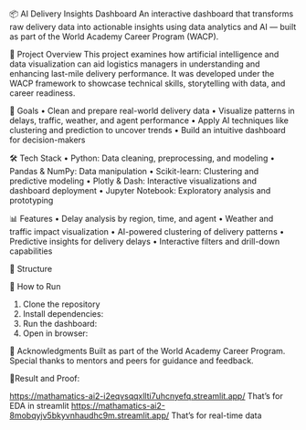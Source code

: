 📦 AI Delivery Insights Dashboard
An interactive dashboard that transforms raw delivery data into actionable insights using data analytics and AI — built as part of the World Academy Career Program (WACP).


🚀 Project Overview
This project examines how artificial intelligence and data visualization can aid logistics managers in understanding and enhancing last-mile delivery performance. It was developed under the WACP framework to showcase technical skills, storytelling with data, and career readiness.


🎯 Goals
• 	Clean and prepare real-world delivery data
• 	Visualize patterns in delays, traffic, weather, and agent performance
• 	Apply AI techniques like clustering and prediction to uncover trends
• 	Build an intuitive dashboard for decision-makers


🛠️ Tech Stack
• 	Python: Data cleaning, preprocessing, and modeling
• 	Pandas & NumPy: Data manipulation
• 	Scikit-learn: Clustering and predictive modeling
• 	Plotly & Dash: Interactive visualizations and dashboard deployment
• 	Jupyter Notebook: Exploratory analysis and prototyping


📊 Features
• 	Delay analysis by region, time, and agent
• 	Weather and traffic impact visualization
• 	AI-powered clustering of delivery patterns
• 	Predictive insights for delivery delays
• 	Interactive filters and drill-down capabilities


📁 Structure

🚦 How to Run
1. 	Clone the repository
2. 	Install dependencies: 
3. 	Run the dashboard: 
4. 	Open in browser:


📌 Acknowledgments
Built as part of the World Academy Career Program. Special thanks to mentors and peers for guidance and feedback.

📌Result and Proof:

https://mathamatics-ai2-i2eqvsqqxllti7uhcnyefq.streamlit.app/
That’s for EDA in streamlit
https://mathamatics-ai2-8mobqyjv5bkyvnhaudhc9m.streamlit.app/
That’s for real-time data

